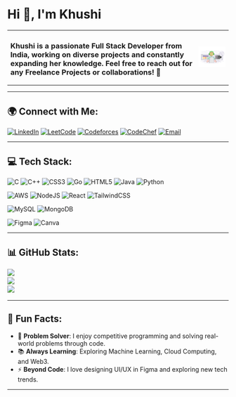 # Hi 👋, I'm Khushi

<table>
  <tr>
    <td>
      <h3>Khushi is a passionate <strong>Full Stack Developer</strong> from India, working on diverse projects and constantly expanding her knowledge. Feel free to reach out for any <strong>Freelance Projects</strong> or collaborations! 🚀</h3>
    </td>
    <td>
      <img src="https://raw.githubusercontent.com/mikonoid/mikonoid/main/images/gifs/coder3.gif" width="300px"/>
    </td>
  </tr>
</table>

---

## 🌍 Connect with Me:

[![LinkedIn](https://img.shields.io/badge/LinkedIn-%230077B5.svg?logo=linkedin&logoColor=white)](https://linkedin.com/in/kain240) 
[![LeetCode](https://img.shields.io/badge/LeetCode-%23FFA116.svg?logo=leetcode&logoColor=black)](https://leetcode.com/kain240) 
[![Codeforces](https://img.shields.io/badge/Codeforces-%23181717.svg?logo=codeforces&logoColor=white)](https://codeforces.com/profile/kain240) 
[![CodeChef](https://img.shields.io/badge/CodeChef-%23000000.svg?logo=codechef&logoColor=white)](https://www.codechef.com/users/kain240) 
[![Email](https://img.shields.io/badge/Email-D14836?logo=gmail&logoColor=white)](mailto:kjain07788@gmail.com)  

---

## 💻 Tech Stack:

![C](https://img.shields.io/badge/c-%2300599C.svg?style=for-the-badge&logo=c&logoColor=white) ![C++](https://img.shields.io/badge/c++-%2300599C.svg?style=for-the-badge&logo=c%2B%2B&logoColor=white) ![CSS3](https://img.shields.io/badge/css3-%231572B6.svg?style=for-the-badge&logo=css3&logoColor=white) ![Go](https://img.shields.io/badge/go-%2300ADD8.svg?style=for-the-badge&logo=go&logoColor=white) ![HTML5](https://img.shields.io/badge/html5-%23E34F26.svg?style=for-the-badge&logo=html5&logoColor=white) ![Java](https://img.shields.io/badge/java-%23ED8B00.svg?style=for-the-badge&logo=openjdk&logoColor=white) ![Python](https://img.shields.io/badge/python-3670A0?style=for-the-badge&logo=python&logoColor=ffdd54)

![AWS](https://img.shields.io/badge/AWS-%23FF9900.svg?style=for-the-badge&logo=amazon-aws&logoColor=white) ![NodeJS](https://img.shields.io/badge/node.js-6DA55F?style=for-the-badge&logo=node.js&logoColor=white) ![React](https://img.shields.io/badge/react-%2320232a.svg?style=for-the-badge&logo=react&logoColor=%2361DAFB) ![TailwindCSS](https://img.shields.io/badge/tailwindcss-%2338B2AC.svg?style=for-the-badge&logo=tailwind-css&logoColor=white)

![MySQL](https://img.shields.io/badge/mysql-4479A1.svg?style=for-the-badge&logo=mysql&logoColor=white) ![MongoDB](https://img.shields.io/badge/MongoDB-%234ea94b.svg?style=for-the-badge&logo=mongodb&logoColor=white)

![Figma](https://img.shields.io/badge/figma-%23F24E1E.svg?style=for-the-badge&logo=figma&logoColor=white) ![Canva](https://img.shields.io/badge/Canva-%2300C4CC.svg?style=for-the-badge&logo=Canva&logoColor=white)

---

## 📊 GitHub Stats:

![](https://github-readme-stats.vercel.app/api?username=kain240&theme=dark&hide_border=false&include_all_commits=false&count_private=false)<br/>
![](https://nirzak-streak-stats.vercel.app/?user=kain240&theme=dark&hide_border=false)<br/>
![](https://github-readme-stats.vercel.app/api/top-langs/?username=kain240&theme=dark&hide_border=false&include_all_commits=false&count_private=false&layout=compact)

---

## 🚀 Fun Facts:

- 🎯 **Problem Solver**: I enjoy competitive programming and solving real-world problems through code.
- 📚 **Always Learning**: Exploring Machine Learning, Cloud Computing, and Web3.
- ⚡ **Beyond Code**: I love designing UI/UX in Figma and exploring new tech trends.

---

